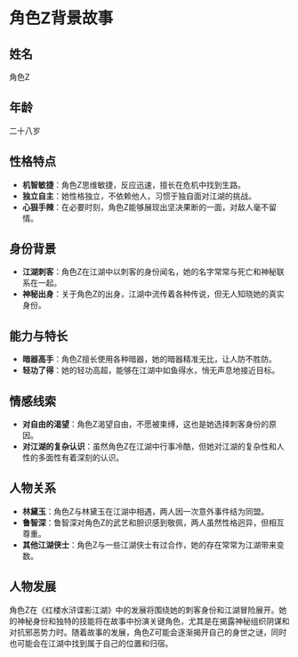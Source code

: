 # 角色Z背景故事

## 姓名
角色Z

## 年龄
二十八岁

## 性格特点
- **机智敏捷**：角色Z思维敏捷，反应迅速，擅长在危机中找到生路。
- **独立自主**：她性格独立，不依赖他人，习惯于独自面对江湖的挑战。
- **心狠手辣**：在必要时刻，角色Z能够展现出坚决果断的一面，对敌人毫不留情。

## 身份背景
- **江湖刺客**：角色Z在江湖中以刺客的身份闻名，她的名字常常与死亡和神秘联系在一起。
- **神秘出身**：关于角色Z的出身，江湖中流传着各种传说，但无人知晓她的真实身份。

## 能力与特长
- **暗器高手**：角色Z擅长使用各种暗器，她的暗器精准无比，让人防不胜防。
- **轻功了得**：她的轻功高超，能够在江湖中如鱼得水，悄无声息地接近目标。

## 情感线索
- **对自由的渴望**：角色Z渴望自由，不愿被束缚，这也是她选择刺客身份的原因。
- **对江湖的复杂认识**：虽然角色Z在江湖中行事冷酷，但她对江湖的复杂性和人性的多面性有着深刻的认识。

## 人物关系
- **林黛玉**：角色Z与林黛玉在江湖中相遇，两人因一次意外事件结为同盟。
- **鲁智深**：鲁智深对角色Z的武艺和胆识感到敬佩，两人虽然性格迥异，但相互尊重。
- **其他江湖侠士**：角色Z与一些江湖侠士有过合作，她的存在常常为江湖带来变数。

## 人物发展
角色Z在《红楼水浒谍影江湖》中的发展将围绕她的刺客身份和江湖冒险展开。她的神秘身份和独特的技能将在故事中扮演关键角色，尤其是在揭露神秘组织阴谋和对抗邪恶势力时。随着故事的发展，角色Z可能会逐渐揭开自己的身世之谜，同时也可能会在江湖中找到属于自己的位置和归宿。